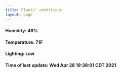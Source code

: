 ```yaml
---
title: Plants' conditions
layout: page
---
```



#### Humidity: 48%
#### Temperature: 71F
#### Lighting: Low
#### Time of last update: Wed Apr 28 19:38:01 CDT 2021
